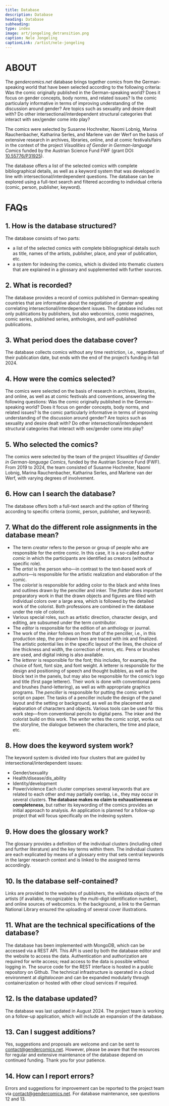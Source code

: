 ```yaml
---
title: Database
description: Database
heading: Database
subheading:
type: index
image: art/jongeling_detransition.png
caption: Nele Jongeling
captionLink: /artist/nele-jongeling
---
```


# ABOUT

The _gendercomics.net_ database brings together comics from the German-speaking world that have been selected according to the following criteria: Was the comic originally published in the German-speaking world? Does it focus on gender concepts, body norms, and related issues? Is the comic particularly informative in terms of improving understanding of the discussion around gender? Are topics such as sexuality and desire dealt with? Do other intersectional/interdependent structural categories that interact with sex/gender come into play?
 
The comics were selected by Susanne Hochreiter, Naomi Lobnig, Marina Rauchenbacher, Katharina Serles, and Marlene van der Werf on the basis of extensive research in archives, libraries, online, and at comic festivals/fairs in the context of the project _Visualities of Gender in German-language Comics_ funded by the Austrian Science Fund FWF (grant DOI: [10.55776/P31925](https://www.fwf.ac.at/forschungsradar/10.55776/P31925)). 
 
The database offers a list of the selected comics with complete bibliographical details, as well as a keyword system that was developed in line with intersectional/interdependent questions. The database can be explored using a full-text search and filtered according to individual criteria (comic, person, publisher, keyword).

# FAQs
 
## 1. How is the database structured? 
The database consists of two parts: 
- a list of the selected comics with complete bibliographical details such as title, names of the artists, publisher, place, and year of publication, etc.
- a system for indexing the comics, which is divided into thematic clusters that are explained in a glossary and supplemented with further sources.
 
## 2. What is recorded? 
The database provides a record of comics published in German-speaking countries that are informative about the negotiation of gender and correlating intersectional/interdependent issues. The database includes not only publications by publishers, but also webcomics, comic magazines, comic series, published series, anthologies, and self-published publications.  

## 3. What period does the database cover? 
The database collects comics without any time restriction, i.e., regardless of their publication date, but ends with the end of the project’s funding in fall 2024. 

## 4. How were the comics selected? 
The comics were selected on the basis of research in archives, libraries, and online, as well as at comic festivals and conventions, answering the following questions: Was the comic originally published in the German-speaking world? Does it focus on gender concepts, body norms, and related issues? Is the comic particularly informative in terms of improving understanding of the discussion around gender? Are topics such as sexuality and desire dealt with? Do other intersectional/interdependent structural categories that interact with sex/gender come into play?

## 5. Who selected the comics? 
The comics were selected by the team of the project _Visualities of Gender in German-language Comics_, funded by the Austrian Science Fund (FWF). From 2019 to 2024, the team consisted of Susanne Hochreiter, Naomi Lobnig, Marina Rauchenbacher, Katharina Serles, and Marlene van der Werf, with varying degrees of involvement. 

## 6. How can I search the database? 
The database offers both a full-text search and the option of filtering according to specific criteria (comic, person, publisher, and keyword). 

## 7. What do the different role assignments in the database mean?
- The term _creator_ refers to the person or group of people who are responsible for the entire comic. In this case, it is a so-called _author comic_ in which the participants are identified as creators (without a specific role). 
- The _artist_ is the person who—in contrast to the text-based work of authors—is responsible for the artistic realization and elaboration of the comic. 
- The _colorist_ is responsible for adding color to the black and white lines and outlines drawn by the penciller and inker. The _flatter_ does important preparatory work in that the drawn objects and figures are filled with individual colors over a large area, which is followed by the detailed work of the colorist. Both professions are combined in the database under the role of colorist.
- Various special roles, such as artistic direction, character design, and editing, are subsumed under the term _contributor_. 
- The _editor_ is responsible for the edition of an anthology or journal.
- The work of the _inker_ follows on from that of the penciller, i.e., in this production step, the pre-drawn lines are traced with ink and finalized. The artistic potential lies in the specific layout of the lines, the choice of line thickness and width, the correction of errors, etc. Pens or brushes are used, and digital inking is also available. 
- The _letterer_ is responsible for the font; this includes, for example, the choice of font, font size, and font weight. A letterer is responsible for the design and positioning of speech and thought bubbles, as well as the block text in the panels, but may also be responsible for the comic’s logo and title (first page letterer). Their work is done with conventional pens and brushes (hand-lettering), as well as with appropriate graphics programs. 
The _penciller_ is responsible for putting the comic writer’s script on paper. The tasks of a penciller include the design of the panel layout and the setting or background, as well as the placement and elaboration of characters and objects. Various tools can be used for this work step—from conventional pencils to digital pens. The inker and the colorist build on this work. 
The _writer_ writes the comic script, works out the storyline, the dialogue between the characters, the time and place, etc. 

## 8. How does the keyword system work? 
The keyword system is divided into four clusters that are guided by intersectional/interdependent issues: 
- Gender/sexuality
- Health/disease/dis_ability
- Identity/development
- Power/violence 
Each cluster comprises several keywords that are related to each other and may partially overlap, i.e., they may occur in several clusters. **The database makes no claim to exhaustiveness or completeness**, but rather its keywording of the comics provides an initial approach to analysis. An application is planned for a follow-up project that will focus specifically on the indexing system. 

## 9. How does the glossary work? 
The glossary provides a definition of the individual clusters (including cited and further literature) and the key terms within them.
The individual clusters are each explicated by means of a glossary entry that sets central keywords in the larger research context and is linked to the assigned terms accordingly.  

## 10. Is the database self-contained?
Links are provided to the websites of publishers, the wikidata objects of the artists (if available, recognizable by the multi-digit identification number), and online sources of webcomics. In the background, a link to the German National Library ensured the uploading of several cover illustrations.

## 11. What are the technical specifications of the database? 
The database has been implemented with MongoDB, which can be accessed via a REST API. This API is used by both the database editor and the website to access the data. Authentication and authorization are required for write access; read access to the data is possible without logging in. The source code for the REST interface is hosted in a public repository on Github. The technical infrastructure is operated in a cloud environment at _digitalocean_ and can be expanded modularly through containerization or hosted with other cloud services if required.

## 12. Is the database updated? 
The database was last updated in August 2024. The project team is working on a follow-up application, which will include an expansion of the database. 

## 13. Can I suggest additions? 
Yes, suggestions and proposals are welcome and can be sent to [contact@gendercomics.net](contact@gendercomics.net). However, please be aware that the resources for regular and extensive maintenance of the database depend on continued funding. Thank you for your patience.

## 14. How can I report errors? 
Errors and suggestions for improvement can be reported to the project team via [contact@gendercomics.net](contact@gendercomics.net). For database maintenance, see questions 12 and 13.
